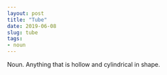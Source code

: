 ```yaml
---
layout: post
title: "Tube"
date: 2019-06-08
slug: tube
tags:
- noun
---
```


Noun. Anything that is hollow and cylindrical in shape.
